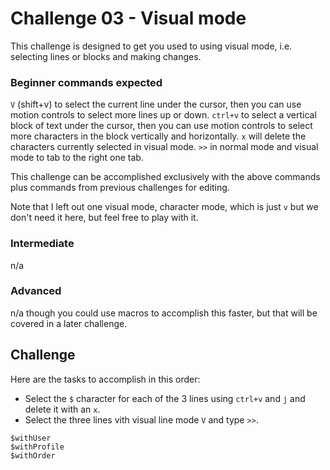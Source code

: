 # Challenge 03 - Visual mode

This challenge is designed to get you used to using visual mode, i.e. selecting lines or blocks and making changes.

### Beginner commands expected
`V` (shift+v) to select the current line under the cursor, then you can use motion controls to select more lines up or down.
`ctrl+v` to select a vertical block of text under the cursor, then you can use motion controls to select more characters in the block vertically and horizontally.
`x` will delete the characters currently selected in visual mode.
`>>` in normal mode and visual mode to tab to the right one tab.

This challenge can be accomplished exclusively with the above commands plus commands from previous challenges for editing.

Note that I left out one visual mode, character mode, which is just `v` but we don't need it here, but feel free to play with it.

### Intermediate

n/a 

### Advanced

n/a though you could use macros to accomplish this faster, but that will be covered in a later challenge.

## Challenge

Here are the tasks to accomplish in this order:
* Select the `$` character for each of the 3 lines using `ctrl+v` and `j` and delete it with an `x`.
* Select the three lines vith visual line mode `V` and type `>>`.

```
$withUser
$withProfile
$withOrder
```